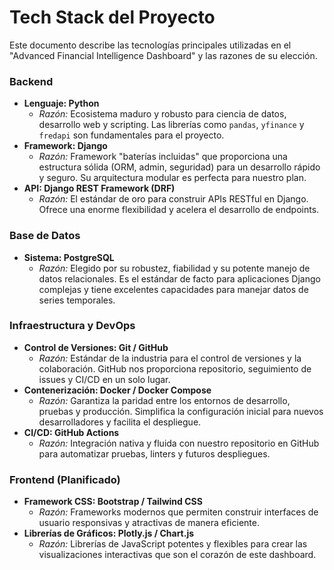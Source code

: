 # Tech Stack del Proyecto

Este documento describe las tecnologías principales utilizadas en el "Advanced Financial Intelligence Dashboard" y las razones de su elección.

### Backend

-   **Lenguaje: Python**
    -   *Razón:* Ecosistema maduro y robusto para ciencia de datos, desarrollo web y scripting. Las librerías como `pandas`, `yfinance` y `fredapi` son fundamentales para el proyecto.
-   **Framework: Django**
    -   *Razón:* Framework "baterías incluidas" que proporciona una estructura sólida (ORM, admin, seguridad) para un desarrollo rápido y seguro. Su arquitectura modular es perfecta para nuestro plan.
-   **API: Django REST Framework (DRF)**
    -   *Razón:* El estándar de oro para construir APIs RESTful en Django. Ofrece una enorme flexibilidad y acelera el desarrollo de endpoints.

### Base de Datos

-   **Sistema: PostgreSQL**
    -   *Razón:* Elegido por su robustez, fiabilidad y su potente manejo de datos relacionales. Es el estándar de facto para aplicaciones Django complejas y tiene excelentes capacidades para manejar datos de series temporales.

### Infraestructura y DevOps

-   **Control de Versiones: Git / GitHub**
    -   *Razón:* Estándar de la industria para el control de versiones y la colaboración. GitHub nos proporciona repositorio, seguimiento de issues y CI/CD en un solo lugar.
-   **Contenerización: Docker / Docker Compose**
    -   *Razón:* Garantiza la paridad entre los entornos de desarrollo, pruebas y producción. Simplifica la configuración inicial para nuevos desarrolladores y facilita el despliegue.
-   **CI/CD: GitHub Actions**
    -   *Razón:* Integración nativa y fluida con nuestro repositorio en GitHub para automatizar pruebas, linters y futuros despliegues.

### Frontend (Planificado)

-   **Framework CSS: Bootstrap / Tailwind CSS**
    -   *Razón:* Frameworks modernos que permiten construir interfaces de usuario responsivas y atractivas de manera eficiente.
-   **Librerías de Gráficos: Plotly.js / Chart.js**
    -   *Razón:* Librerías de JavaScript potentes y flexibles para crear las visualizaciones interactivas que son el corazón de este dashboard.